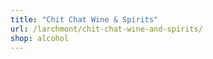 ```yaml
---
title: "Chit Chat Wine & Spirits"
url: /larchmont/chit-chat-wine-and-spirits/
shop: alcohol
---
```

